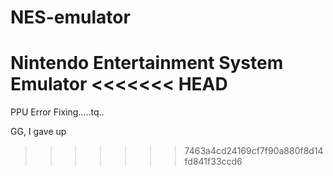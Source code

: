 # NES-emulator
Nintendo Entertainment System Emulator
<<<<<<< HEAD
=======

PPU Error Fixing.....tq..

GG, I gave up
>>>>>>> 7463a4cd24169cf7f90a880f8d14fd841f33ccd6
